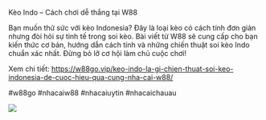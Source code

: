 Kèo Indo – Cách chơi dễ thắng tại W88

Bạn muốn thử sức với kèo Indonesia? Đây là loại kèo có cách tính đơn giản nhưng đòi hỏi sự tinh tế trong soi kèo. Bài viết từ W88 sẽ cung cấp cho bạn kiến thức cơ bản, hướng dẫn cách tính và những chiến thuật soi kèo Indo chuẩn xác nhất. Đừng bỏ lỡ cơ hội làm chủ cuộc chơi!

Xem chi tiết: https://w88go.vip/keo-indo-la-gi-chien-thuat-soi-keo-indonesia-de-cuoc-hieu-qua-cung-nha-cai-w88/

#w88go #nhacaiw88 #nhacaiuytin #nhacaichauau

![](https://g0v.hackmd.io/_uploads/rkNzTjL7ye.jpg)


